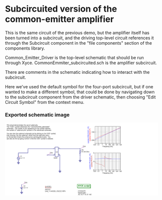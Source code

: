 # Subcircuited version of the common-emitter amplifier

This is the same circuit of the previous demo, but the amplifier
itself has been turned into a subcircuit, and the driving top-level
circuit references it through the Subcircuit component in the "file
components" section of the components library.

Common_Emitter_Driver is the top-level schematic that should be run
through Xyce.  CommonEmmiter_subcircuited.sch is the amplifier
subcircuit.

There are comments in the schematic indicating how to interact with the
subcircuit.

Here we've used the default symbol for the four-port subcircuit, but
if one wanted to make a different symbol, that could be done by
navigating down to the subcircuit component from the driver schematic,
then choosing "Edit Circuit Symbol" from the context menu.

### Exported schematic image
![Created with Qucs "Export as image" option"](export.png)

